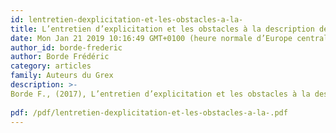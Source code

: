 ```yaml
---
id: lentretien-dexplicitation-et-les-obstacles-a-la-
title: L’entretien d’explicitation et les obstacles à la description de l’activité
date: Mon Jan 21 2019 10:16:49 GMT+0100 (heure normale d’Europe centrale)
author_id: borde-frederic
author: Borde Frédéric
category: articles
family: Auteurs du Grex
description: >-
Borde F., (2017), L’entretien d’explicitation et les obstacles à la description de l’activité, Expliciter n°113, p. 15-18
 
pdf: /pdf/lentretien-dexplicitation-et-les-obstacles-a-la-.pdf
---
```

